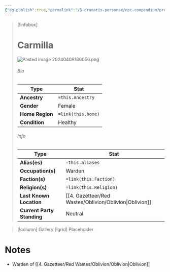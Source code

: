 ```yaml
---
{"dg-publish":true,"permalink":"/5-dramatis-personae/npc-compendium/prologue/carmilla/","noteIcon":""}
---
```



> [!infobox]
> # Carmilla
> ![Pasted image 20240409160056.png](/img/user/x.%20Assets/Attachments/Pasted%20image%2020240409160056.png)
> ###### Bio
> Type |  Stat |
> ---|---|
> **Ancestry** | `=this.Ancestry` |
> **Gender** | Female |
> **Home Region** | `=link(this.home)` |
> **Condition** | Healthy |
> ###### Info
> Type |  Stat |
> ---|---|
> **Alias(es)** | `=this.aliases` |
> **Occupation(s)** | Warden |
> **Faction(s)** | `=link(this.Faction)` |
> **Religion(s)** | `=link(this.Religion)` |
> **Last Known Location** | [[4. Gazetteer/Red Wastes/Oblivion/Oblivion\|Oblivion]] |
> **Current Party Standing** | Neutral |

> [!column] Gallery 
> [!grid] 
> Placeholder

# Notes

- Warden of [[4. Gazetteer/Red Wastes/Oblivion/Oblivion\|Oblivion]] 

